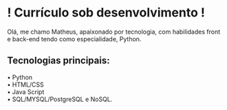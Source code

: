 <h1> ! Currículo sob desenvolvimento ! </h1> <p>
Olá, me chamo Matheus, apaixonado por tecnologia, com habilidades front e back-end tendo como especialidade, Python.

<h2> Tecnologias principais: </h2>
<p> • Python <br> • HTML/CSS <br> • Java Script <br> • SQL/MYSQL/PostgreSQL e NoSQL. </p>
